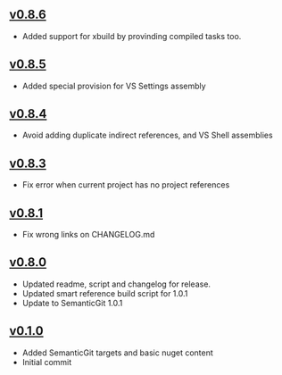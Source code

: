 ## [v0.8.6](https://github.com/kzu/SmartReferences/releases/tag/v0.8.6)
- Added support for xbuild by provinding compiled tasks too.

## [v0.8.5](https://github.com/kzu/SmartReferences/releases/tag/v0.8.5)
- Added special provision for VS Settings assembly

## [v0.8.4](https://github.com/kzu/SmartReferences/releases/tag/v0.8.4)
- Avoid adding duplicate indirect references, and VS Shell assemblies

## [v0.8.3](https://github.com/kzu/SmartReferences/releases/tag/v0.8.3)
- Fix error when current project has no project references

## [v0.8.1](https://github.com/kzu/SmartReferences/releases/tag/v0.8.1)
- Fix wrong links on CHANGELOG.md

## [v0.8.0](https://github.com/kzu/SmartReferences/releases/tag/v0.8.0)
- Updated readme, script and changelog for release.
- Updated smart reference build script for 1.0.1
- Update to SemanticGit 1.0.1

## [v0.1.0](https://github.com/kzu/SmartReferences/releases/tag/v0.1.0)
- Added SemanticGit targets and basic nuget content
- Initial commit

